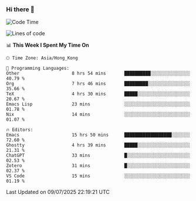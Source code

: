 ### Hi there 👋

<!--
**nicehiro/nicehiro** is a ✨ _special_ ✨ repository because its `README.md` (this file) appears on your GitHub profile.

Here are some ideas to get you started:

- 🔭 I’m currently working on ...
- 🌱 I’m currently learning ...
- 👯 I’m looking to collaborate on ...
- 🤔 I’m looking for help with ...
- 💬 Ask me about ...
- 📫 How to reach me: ...
- 😄 Pronouns: ...
- ⚡ Fun fact: ...
-->

<!--START_SECTION:waka-->
![Code Time](http://img.shields.io/badge/Code%20Time-790%20hrs%206%20mins-blue)

![Lines of code](https://img.shields.io/badge/From%20Hello%20World%20I%27ve%20Written-1.7%20million%20lines%20of%20code-blue)

📊 **This Week I Spent My Time On** 

```text
🕑︎ Time Zone: Asia/Hong_Kong

💬 Programming Languages: 
Other                    8 hrs 54 mins       ██████████░░░░░░░░░░░░░░░   40.79 % 
Org                      7 hrs 46 mins       █████████░░░░░░░░░░░░░░░░   35.66 % 
TeX                      4 hrs 30 mins       █████░░░░░░░░░░░░░░░░░░░░   20.67 % 
Emacs Lisp               23 mins             ░░░░░░░░░░░░░░░░░░░░░░░░░   01.78 % 
Nix                      14 mins             ░░░░░░░░░░░░░░░░░░░░░░░░░   01.07 % 

🔥 Editors: 
Emacs                    15 hrs 50 mins      ██████████████████░░░░░░░   72.60 % 
Ghostty                  4 hrs 39 mins       █████░░░░░░░░░░░░░░░░░░░░   21.31 % 
ChatGPT                  33 mins             █░░░░░░░░░░░░░░░░░░░░░░░░   02.53 % 
Zotero                   31 mins             █░░░░░░░░░░░░░░░░░░░░░░░░   02.37 % 
VS Code                  15 mins             ░░░░░░░░░░░░░░░░░░░░░░░░░   01.19 % 
```


 Last Updated on 09/07/2025 22:19:21 UTC
<!--END_SECTION:waka-->
